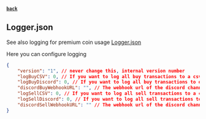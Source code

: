 [**`back`**](../Readme.md)

## Logger.json

See also logging for premium coin usage [Logger.json](../GlobalConfigs/Readme.md#loggerjson)

Here you can configure logging

````json lines
{
    "version": "1", // never change this, internal version number
    "logBuyCSV": 0, // If you want to log all buy transactions to a csv file, set this value to 1 otherwise to 0
    "logBuyDiscord": 0, // If you want to log all buy transactions to discord, set this value to 1 otherwise to 0
    "discordBuyWebhookURL": "", // The webhook url of the discord channel where the buy transactions should be logged
    "logSellCSV": 0, // If you want to log all sell transactions to a csv file, set this value to 1 otherwise to 0
    "logSellDiscord": 0, // If you want to log all sell transactions to discord, set this value to 1 otherwise to 0
    "discordSellWebhookURL": "" // The webhook url of the discord channel where the sell transactions should be logged
}
````
